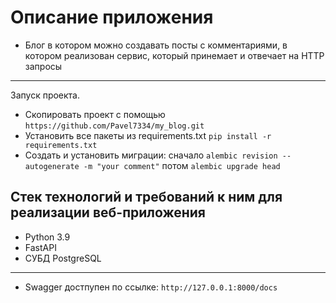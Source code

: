 # Описание приложения
- Блог в котором можно создавать посты с комментариями, в котором реализован сервис, который принемает и отвечает на HTTP запросы
---
Запуск проекта.
 - Скопировать проект с помощью ``` https://github.com/Pavel7334/my_blog.git ```
 - Установить все пакеты из requirements.txt ``` pip install -r requirements.txt ```
 - Создать и установить миграции: сначало ``` alembic revision --autogenerate -m "your comment" ``` потом ``` alembic upgrade head ```

Стек технологий и требований к ним для реализации веб-приложения
---
- Python 3.9
- FastAPI
- СУБД PostgreSQL
---
- Swagger достпупен по ссылке: ```http://127.0.0.1:8000/docs```